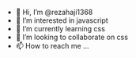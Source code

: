 - 👋 Hi, I’m @rezahaji1368
- 👀 I’m interested in javascript
- 🌱 I’m currently learning css
- 💞️ I’m looking to collaborate on css
- 📫 How to reach me ...

<!---
rezahaji1368/rezahaji1368 is a ✨ special ✨ repository because its `README.md` (this file) appears on your GitHub profile.
You can click the Preview link to take a look at your changes.
--->
